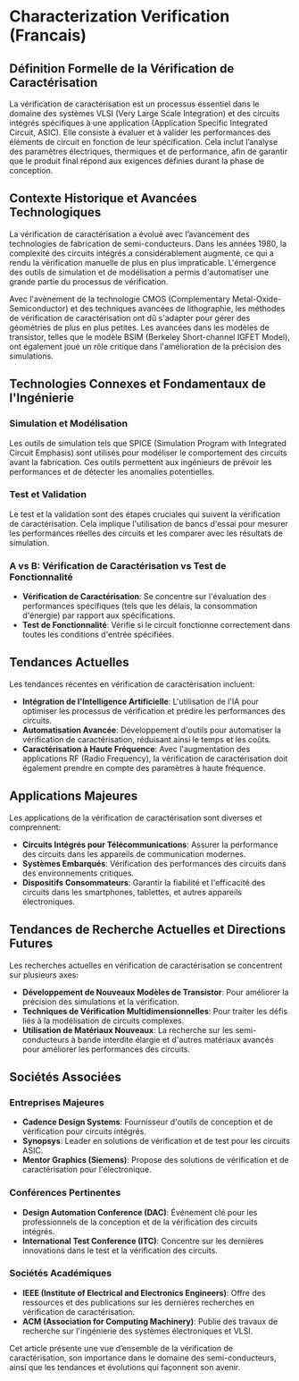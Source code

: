 # Characterization Verification (Francais)

## Définition Formelle de la Vérification de Caractérisation

La vérification de caractérisation est un processus essentiel dans le domaine des systèmes VLSI (Very Large Scale Integration) et des circuits intégrés spécifiques à une application (Application Specific Integrated Circuit, ASIC). Elle consiste à évaluer et à valider les performances des éléments de circuit en fonction de leur spécification. Cela inclut l’analyse des paramètres électriques, thermiques et de performance, afin de garantir que le produit final répond aux exigences définies durant la phase de conception.

## Contexte Historique et Avancées Technologiques

La vérification de caractérisation a évolué avec l’avancement des technologies de fabrication de semi-conducteurs. Dans les années 1980, la complexité des circuits intégrés a considérablement augmenté, ce qui a rendu la vérification manuelle de plus en plus impraticable. L'émergence des outils de simulation et de modélisation a permis d'automatiser une grande partie du processus de vérification.

Avec l'avènement de la technologie CMOS (Complementary Metal-Oxide-Semiconductor) et des techniques avancées de lithographie, les méthodes de vérification de caractérisation ont dû s'adapter pour gérer des géométries de plus en plus petites. Les avancées dans les modèles de transistor, telles que le modèle BSIM (Berkeley Short-channel IGFET Model), ont également joué un rôle critique dans l'amélioration de la précision des simulations.

## Technologies Connexes et Fondamentaux de l'Ingénierie

### Simulation et Modélisation

Les outils de simulation tels que SPICE (Simulation Program with Integrated Circuit Emphasis) sont utilisés pour modéliser le comportement des circuits avant la fabrication. Ces outils permettent aux ingénieurs de prévoir les performances et de détecter les anomalies potentielles.

### Test et Validation

Le test et la validation sont des étapes cruciales qui suivent la vérification de caractérisation. Cela implique l'utilisation de bancs d'essai pour mesurer les performances réelles des circuits et les comparer avec les résultats de simulation.

### A vs B: Vérification de Caractérisation vs Test de Fonctionnalité

- **Vérification de Caractérisation**: Se concentre sur l'évaluation des performances spécifiques (tels que les délais, la consommation d'énergie) par rapport aux spécifications.
- **Test de Fonctionnalité**: Vérifie si le circuit fonctionne correctement dans toutes les conditions d'entrée spécifiées.

## Tendances Actuelles

Les tendances récentes en vérification de caractérisation incluent:

- **Intégration de l'Intelligence Artificielle**: L'utilisation de l'IA pour optimiser les processus de vérification et prédire les performances des circuits.
- **Automatisation Avancée**: Développement d'outils pour automatiser la vérification de caractérisation, réduisant ainsi le temps et les coûts.
- **Caractérisation à Haute Fréquence**: Avec l'augmentation des applications RF (Radio Frequency), la vérification de caractérisation doit également prendre en compte des paramètres à haute fréquence.

## Applications Majeures

Les applications de la vérification de caractérisation sont diverses et comprennent:

- **Circuits Intégrés pour Télécommunications**: Assurer la performance des circuits dans les appareils de communication modernes.
- **Systèmes Embarqués**: Vérification des performances des circuits dans des environnements critiques.
- **Dispositifs Consommateurs**: Garantir la fiabilité et l'efficacité des circuits dans les smartphones, tablettes, et autres appareils électroniques.

## Tendances de Recherche Actuelles et Directions Futures

Les recherches actuelles en vérification de caractérisation se concentrent sur plusieurs axes:

- **Développement de Nouveaux Modèles de Transistor**: Pour améliorer la précision des simulations et la vérification.
- **Techniques de Vérification Multidimensionnelles**: Pour traiter les défis liés à la modélisation de circuits complexes.
- **Utilisation de Matériaux Nouveaux**: La recherche sur les semi-conducteurs à bande interdite élargie et d'autres matériaux avancés pour améliorer les performances des circuits.

## Sociétés Associées

### Entreprises Majeures

- **Cadence Design Systems**: Fournisseur d'outils de conception et de vérification pour circuits intégrés.
- **Synopsys**: Leader en solutions de vérification et de test pour les circuits ASIC.
- **Mentor Graphics (Siemens)**: Propose des solutions de vérification et de caractérisation pour l'électronique.

### Conférences Pertinentes

- **Design Automation Conference (DAC)**: Événement clé pour les professionnels de la conception et de la vérification des circuits intégrés.
- **International Test Conference (ITC)**: Concentre sur les dernières innovations dans le test et la vérification des circuits.

### Sociétés Académiques

- **IEEE (Institute of Electrical and Electronics Engineers)**: Offre des ressources et des publications sur les dernières recherches en vérification de caractérisation.
- **ACM (Association for Computing Machinery)**: Publie des travaux de recherche sur l'ingénierie des systèmes électroniques et VLSI.

Cet article présente une vue d’ensemble de la vérification de caractérisation, son importance dans le domaine des semi-conducteurs, ainsi que les tendances et évolutions qui façonnent son avenir.